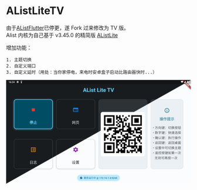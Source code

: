 # AListLiteTV

由于[AListFlutter](https://github.com/jing332/AListFlutter)已停更，遂 Fork 过来修改为 TV 版。  
Alist 内核为自己基于 v3.45.0 的精简版 [AListLite](https://github.com/GitCourser/AlistLite)

增加功能：
```
1. 主题切换
2. 自定义端口  
3. 自定义延时（用处：当你家停电，来电时安卓盒子启动比路由器快时...）
```

![](./images/screenshot.webp)
